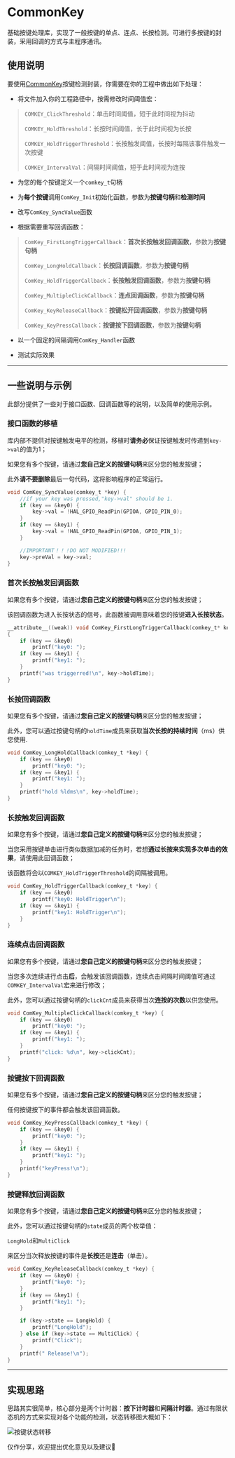 # CommonKey

基础按键处理库，实现了一般按键的单点、连点、长按检测。可进行多按键的封装，采用回调的方式与主程序通讯。

## 使用说明

要使用[CommonKey][2]按键检测封装，你需要在你的工程中做出如下处理：

* 将文件加入你的工程路径中，按需修改时间阈值宏：

>    `COMKEY_ClickThreshold`：单击时间阈值，短于此时间视为抖动
>
>    `COMKEY_HoldThreshold`：长按时间阈值，长于此时间视为长按
>
>    `COMKEY_HoldTriggerThreshold`：长按触发阈值，长按时每隔该事件触发一次按键
>
>    `COMKEY_IntervalVal`：间隔时间阈值，短于此时间视为连按

* 为您的每个按键定义一个`comkey_t`句柄

* 为**每个按键**调用`ComKey_Init`初始化函数，参数为**按键句柄**和**检测时间**

* 改写`ComKey_SyncValue`函数

* 根据需要重写回调函数：

>    `ComKey_FirstLongTriggerCallback`：**首次长按触发回调函数**，参数为**按键句柄**
>
>    `ComKey_LongHoldCallback`：**长按回调函数**，参数为**按键句柄**
>
>    `ComKey_HoldTriggerCallback`：**长按触发回调函数**，参数为**按键句柄**
>
>    `ComKey_MultipleClickCallback`：**连点回调函数**，参数为**按键句柄**
>
>    `ComKey_KeyReleaseCallback`：**按键松开回调函数**，参数为**按键句柄**
>
>    `ComKey_KeyPressCallback`：**按键按下回调函数**，参数为**按键句柄**

* 以一个固定的间隔调用`ComKey_Handler`函数

* 测试实际效果

***

## 一些说明与示例

此部分提供了一些对于接口函数、回调函数等的说明，以及简单的使用示例。

### 接口函数的移植

库内部不提供对按键触发电平的检测，移植时**请务必**保证按键触发时传递到`key->val`的值为1；

如果您有多个按键，请通过**您自己定义的按键句柄**来区分您的触发按键；

此外**请不要删除**最后一句代码，这将影响程序的正常运行。

```C
void ComKey_SyncValue(comkey_t *key) {
    //if your key was pressed,"key->val" should be 1.
    if (key == &key0) {
        key->val = !HAL_GPIO_ReadPin(GPIOA, GPIO_PIN_0);
    }
    if (key == &key1) {
        key->val = !HAL_GPIO_ReadPin(GPIOA, GPIO_PIN_1);
    }

    //IMPORTANT！！！DO NOT MODIFIED!!!
    key->preVal = key->val;
}
```

### 首次长按触发回调函数

如果您有多个按键，请通过**您自己定义的按键句柄**来区分您的触发按键；

该回调函数为进入长按状态的信号，此函数被调用意味着您的按键**进入长按状态**。

```C
__attribute__((weak)) void ComKey_FirstLongTriggerCallback(comkey_t* key)
{
    if (key == &key0)
        printf("key0: ");
    if (key == &key1) {
        printf("key1: ");
    }
    printf("was triggerred!\n", key->holdTime);
}
```

### 长按回调函数

如果您有多个按键，请通过**您自己定义的按键句柄**来区分您的触发按键；

此外，您可以通过按键句柄的`holdTime`成员来获取**当次长按的持续时间**（ms）供您使用.

```C
void ComKey_LongHoldCallback(comkey_t *key) {
    if (key == &key0)
        printf("key0: ");
    if (key == &key1) {
        printf("key1: ");
    }
    printf("hold %ldms\n", key->holdTime);
}
```

### 长按触发回调函数

如果您有多个按键，请通过**您自己定义的按键句柄**来区分您的触发按键；

当您采用按键单击进行类似数据加减的任务时，若想**通过长按来实现多次单击的效果**，请使用此回调函数；

该函数将会以`COMKEY_HoldTriggerThreshold`的间隔被调用。

```C
void ComKey_HoldTriggerCallback(comkey_t *key) {
    if (key == &key0)
        printf("key0: HoldTrigger\n");
    if (key == &key1) {
        printf("key1: HoldTrigger\n");
    }
}
```

### 连续点击回调函数

如果您有多个按键，请通过**您自己定义的按键句柄**来区分您的触发按键；

当您多次连续进行点击**后**，会触发该回调函数，连续点击间隔时间阈值可通过`COMKEY_IntervalVal`宏来进行修改；

此外，您可以通过按键句柄的`clickCnt`成员来获得当次**连按的次数**以供您使用。

```C
void ComKey_MultipleClickCallback(comkey_t *key) {
    if (key == &key0)
        printf("key0: ");
    if (key == &key1) {
        printf("key1: ");
    }
    printf("click: %d\n", key->clickCnt);
}
```

### 按键按下回调函数

如果您有多个按键，请通过**您自己定义的按键句柄**来区分您的触发按键；

任何按键按下的事件都会触发该回调函数。

```C
void ComKey_KeyPressCallback(comkey_t *key) {
    if (key == &key0) {
        printf("key0: ");
    }
    if (key == &key1) {
        printf("key1: ");
    }
    printf("keyPress!\n");
}
```

### 按键释放回调函数

如果您有多个按键，请通过**您自己定义的按键句柄**来区分您的触发按键；

此外，您可以通过按键句柄的`state`成员的两个枚举值：

`LongHold`和`MultiClick`

来区分当次释放按键的事件是**长按**还是**连击**（单击）。

```C
void ComKey_KeyReleaseCallback(comkey_t *key) {
    if (key == &key0) {
        printf("key0: ");
    }
    if (key == &key1) {
        printf("key1: ");
    }

    if (key->state == LongHold) {
        printf("LongHold");
    } else if (key->state == MultiClick) {
        printf("Click");
    }
    printf(" Release!\n");
}
```



***

## 实现思路

思路其实很简单，核心部分是两个计时器：**按下计时器**和**间隔计时器**。通过有限状态机的方式来实现对各个功能的检测，状态转移图大概如下：

![按键状态转移][3]

仅作分享，欢迎提出优化意见以及建议🥰


[1]: https://zhewana.cn/usr/wp-content/2022/03/2707392082.png
[2]: https://github.com/Zhewana/CommonKey
[3]: https://zhewana.cn/wp-content/uploads/2022/03/3781171879.png
